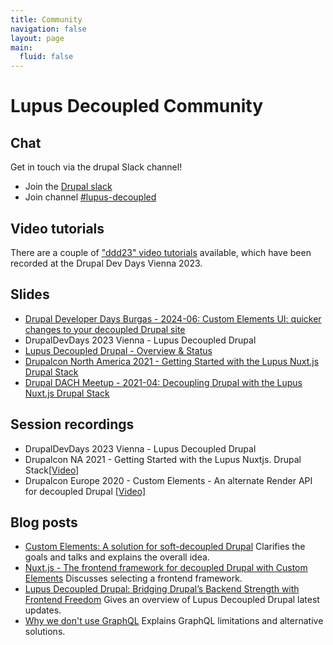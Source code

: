 ```yaml
---
title: Community
navigation: false
layout: page
main:
  fluid: false
---
```

# Lupus Decoupled Community

## Chat

Get in touch via the drupal Slack channel!

* Join the [Drupal slack](https://www.drupal.org/community/contributor-guide/reference-information/talk/tools/slack#s-the-main-drupal-workspace)
* Join channel [#lupus-decoupled](https://drupal.slack.com/archives/C03UQBSRR0Q)

## Video tutorials

There are a couple of ["ddd23" video tutorials](/ddd23) available, which have been recorded at the Drupal Dev Days Vienna 2023.

## Slides

* [Drupal Developer Days Burgas - 2024-06:  Custom Elements UI: quicker changes to
  your decoupled Drupal site](https://cp.drunomics.com/files/2024-07/2024-06-DDD-Burgas-Presentation-Custom-Elements-UI.pptx_.pdf)
 * DrupalDevDays 2023 Vienna - Lupus Decoupled Drupal
 * [Lupus Decoupled Drupal - Overview & Status](https://www.slideshare.net/WolfgangZiegler6/lupus-decoupled-drupal-drupal-austria-meetup-202304pdf)
 * [Drupalcon North America 2021 - Getting Started with the Lupus Nuxt.js Drupal Stack](https://www.slideshare.net/nuppla/getting-started-with-the-lupus-nuxtjs-drupal-stack)
 * [Drupal DACH Meetup - 2021-04:  Decoupling Drupal with the Lupus Nuxt.js Drupal Stack](https://www.slideshare.net/nuppla/decoupling-drupal-mit-dem-lupus-nuxtjs-drupal-stack)


## Session recordings

 * DrupalDevDays 2023 Vienna - Lupus Decoupled Drupal
 * Drupalcon NA 2021 - Getting Started with the Lupus Nuxtjs. Drupal Stack[[Video]](https://www.youtube.com/watch?v=dZPeBI-lMAs)
 * Drupalcon Europe 2020 - Custom Elements - An alternate Render API for decoupled Drupal
   [[Video]](https://www.youtube.com/watch?v=je6pYJ6Jzk4)

## Blog posts

 * [Custom Elements: A solution for soft-decoupled Drupal](https://drunomics.com/blog/custom-elements-our-solution-soft-decoupled-drupal)
   Clarifies the goals and talks and explains the overall idea.
 * [Nuxt.js - The frontend framework for decoupled Drupal with Custom Elements](https://drunomics.com/blog/nuxtjs-frontend-framework-decoupled-drupal-custom-elements)
   Discusses selecting a frontend framework.
 * [Lupus Decoupled Drupal: Bridging Drupal’s Backend Strength with Frontend Freedom](https://drunomics.com/en/blog/lupus-decoupled-drupal-bridging-drupals-backend-strength-frontend-freedom-207)
   Gives an overview of Lupus Decoupled Drupal latest updates.
 * [Why we don't use GraphQL](https://drunomics.com/en/blog/why-we-dont-use-graphql-206)
   Explains GraphQL limitations and alternative solutions.
